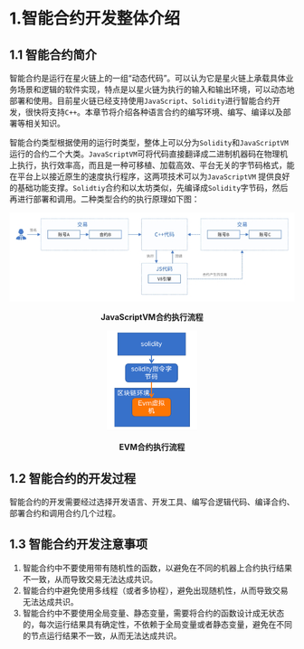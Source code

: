 # 1.智能合约开发整体介绍

## 1.1 智能合约简介

智能合约是运行在星火链上的一组“动态代码”。可以认为它是星火链上承载具体业务场景和逻辑的软件实现，特点是以星火链为执行的输入和输出环境，可以动态地部署和使用。目前星火链已经支持使用`JavaScript`、`Solidity`进行智能合约开发，很快将支持`C++`。本章节将介绍各种语言合约的编写环境、编写、编译以及部署等相关知识。

智能合约类型根据使用的运行时类型，整体上可以分为`Solidity`和`JavaScriptVM`运行的合约二个大类。`JavaScriptVM`可将代码直接翻译成二进制机器码在物理机上执行，执行效率高，而且是一种可移植、加载高效、平台无关的字节码格式，能在平台上以接近原生的速度执行程序，这两项技术可以为`JavaScriptVM` 提供良好的基础功能支撑。`Solidtiy`合约和以太坊类似，先编译成`Solidity`字节码，然后再进行部署和调用。二种类型合约的执行原理如下图：

![image-20221219205857431](../_static/images/JavaScript.jpg)

<center style="font-weight:bold;">
    JavaScriptVM合约执行流程
</center>
<p style="text-align: center;"><img alt="image-20221219205857431" src="../_static/images/image-20230118160946522.png"></p>

<center style="font-weight:bold;">
    EVM合约执行流程
</center>


## 1.2 智能合约的开发过程

智能合约的开发需要经过选择开发语言、开发工具、编写合逻辑代码、编译合约、部署合约和调用合约几个过程。

## 1.3 智能合约开发注意事项

1. 智能合约中不要使用带有随机性的函数，以避免在不同的机器上合约执行结果不一致，从而导致交易无法达成共识。
2. 智能合约中避免使用多线程（或者多协程），避免出现随机性，从而导致交易无法达成共识。
3. 智能合约中不要使用全局变量、静态变量，需要将合约的函数设计成无状态的，每次运行结果具有确定性，不依赖于全局变量或者静态变量，避免在不同的节点运行结果不一致，从而无法达成共识。
